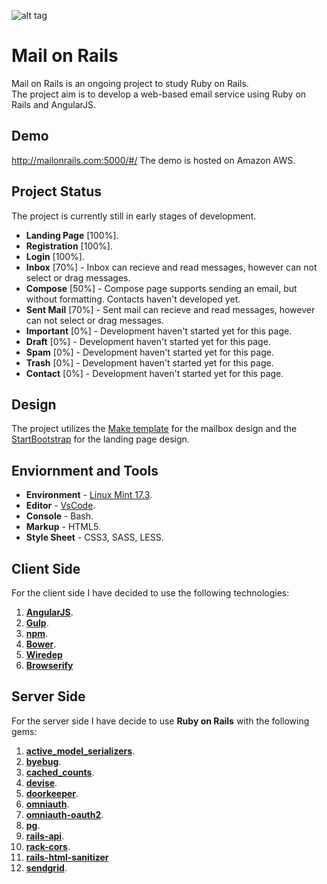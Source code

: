 ![alt tag](https://github.com/HikaruJ/Mail_on_Rails/blob/master/Mail_on_Rails_logo_small.png)

# Mail on Rails
Mail on Rails is an ongoing project to study Ruby on Rails.  
The project aim is to develop a web-based email service using Ruby on Rails and AngularJS.  

## Demo
http://mailonrails.com:5000/#/
The demo is hosted on Amazon AWS.

## Project Status
The project is currently still in early stages of development.
- **Landing Page** [100%].
- **Registration** [100%].
- **Login** [100%].  
- **Inbox** [70%] - Inbox can recieve and read messages, however can not select or drag messages.
- **Compose** [50%] - Compose page supports sending an email, but without formatting. Contacts haven't developed yet.
- **Sent Mail** [70%] - Sent mail can recieve and read messages, however can not select or drag messages.
- **Important** [0%] - Development haven't started yet for this page.  
- **Draft** [0%] - Development haven't started yet for this page.  
- **Spam** [0%] - Development haven't started yet for this page.  
- **Trash** [0%] - Development haven't started yet for this page.  
- **Contact** [0%] - Development haven't started yet for this page.  

## Design
The project utilizes the [Make template](https://themeforest.net/item/make-admin-template-builder-html-angularjs/10511387?s_rank=4) for the mailbox design and the [StartBootstrap](https://startbootstrap.com/template-overviews/landing-page/) for the landing page design.

## Enviornment and Tools
- **Environment** - [Linux Mint 17.3](https://www.linuxmint.com/edition.php?id=204).  
- **Editor** - [VsCode](https://code.visualstudio.com/).  
- **Console** - Bash.
- **Markup** - HTML5.  
- **Style Sheet** - CSS3, SASS, LESS.  

## Client Side
For the client side I have decided to use the following technologies:  
1. [**AngularJS**](https://angularjs.org/).  
2. [**Gulp**](https://github.com/gulpjs/gulp).  
3. [**npm**](https://github.com/npm/npm).  
4. [**Bower**](https://github.com/bower/bower).   
5. [**Wiredep**](https://github.com/taptapship/wiredep)  
5. [**Browserify**](https://github.com/substack/node-browserify)  

## Server Side
For the server side I have decide to use **Ruby on Rails** with the following gems:  
1. [**active_model_serializers**](https://github.com/rails-api/active_model_serializers).  
2. [**byebug**](https://github.com/deivid-rodriguez/byebug).  
3. [**cached_counts**](https://github.com/desktoppr/cached_counts).  
4. [**devise**](https://github.com/plataformatec/devise).  
5. [**doorkeeper**](https://github.com/doorkeeper-gem/doorkeeper).  
6. [**omniauth**](https://github.com/omniauth/omniauth).  
7. [**omniauth-oauth2**](https://github.com/intridea/omniauth-oauth2).  
8. [**pg**](https://github.com/ged/ruby-pg).  
9. [**rails-api**](https://github.com/rails-api/rails-api).  
10. [**rack-cors**](https://github.com/cyu/rack-cors).  
11. [**rails-html-sanitizer**](https://github.com/rails/rails-html-sanitizer)  
12. [**sendgrid**](https://github.com/sendgrid/sendgrid-ruby).   

